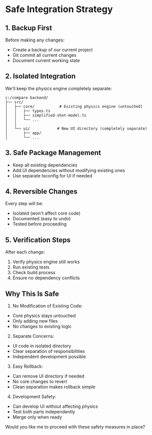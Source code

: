 # Safe Integration Strategy

## 1. Backup First
Before making any changes:
- Create a backup of our current project
- Git commit all current changes
- Document current working state

## 2. Isolated Integration
We'll keep the physics engine completely separate:
```
c:/compare backend/
├── src/
│   ├── core/           # Existing physics engine (untouched)
│   │   ├── types.ts
│   │   ├── simplified-shot-model.ts
│   │   └── ...
│   │
│   └── ui/            # New UI directory (completely separate)
│       ├── app/
│       └── ...
```

## 3. Safe Package Management
- Keep all existing dependencies
- Add UI dependencies without modifying existing ones
- Use separate tsconfig for UI if needed

## 4. Reversible Changes
Every step will be:
- Isolated (won't affect core code)
- Documented (easy to undo)
- Tested before proceeding

## 5. Verification Steps
After each change:
1. Verify physics engine still works
2. Run existing tests
3. Check build process
4. Ensure no dependency conflicts

## Why This Is Safe

1. No Modification of Existing Code:
- Core physics stays untouched
- Only adding new files
- No changes to existing logic

2. Separate Concerns:
- UI code in isolated directory
- Clear separation of responsibilities
- Independent development possible

3. Easy Rollback:
- Can remove UI directory if needed
- No core changes to revert
- Clean separation makes rollback simple

4. Development Safety:
- Can develop UI without affecting physics
- Test both parts independently
- Merge only when ready

Would you like me to proceed with these safety measures in place?